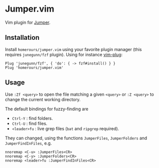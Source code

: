 # Jumper.vim

Vim plugin for [Jumper](https://github.com/homerours/jumper).

## Installation

Install `homerours/jumper.vim` using your favorite plugin manager (this requires `junegunn/fzf` plugin). Using for instance [vim-plug](https://github.com/junegunn/vim-plug):
```vim
Plug 'junegunn/fzf', { 'do': { -> fzf#install() } }
Plug 'homerours/jumper.vim'
```

## Usage

Use `:Zf <query>` to open the file matching a given `<query>` or `:Z <query>` to change the current working directory.

The default bindings for fuzzy-finding are
- `Ctrl-Y` : find folders.
- `Ctrl-U` : find files.
- `<leader>fu` : live grep files (`bat` and `ripgrep` required).

They can changed, using the functions `JumperFiles`, `JumperFolders` and `JumperFindInFiles`, e.g.
```vim
nnoremap <C-u> :JumperFiles<CR>
nnoremap <C-y> :JumperFolders<CR>
nnoremap <leader>fu :JumperFindInFiles<CR>
```

